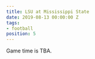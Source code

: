 ```yaml
---
title: LSU at Mississippi State
date: 2019-08-13 00:00:00 Z
tags:
- football
position: 5
---
```


Game time is TBA.